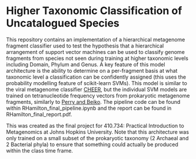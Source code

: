 # Higher Taxonomic Classification of Uncatalogued Species
This repository contains an implementation of a hierarchical metagenome fragment classifier used to test the hypothesis that a hierarchical arrangement of support vector machines can be used to classify genome fragments from species not seen during training at higher taxonomic levels including Domain, Phylum and Genus.  A key feature of this model architecture is the ability to determine on a per-fragment basis at what taxonomic level a classification can be confidently assigned (this uses the probability modelling feature of scikit-learn SVMs).  This model is similar to the viral metagenome classifier [CHEER](https://www.sciencedirect.com/science/article/pii/S1046202319302683), but the individual SVM models are trained on tetranucleotide frequency vectors from prokaryotic metagenome fragments, similarly to [Perry and Beiko](https://pubmed.ncbi.nlm.nih.gov/20333228/).  The pipeline code can be found within RHamilton_final_pipeline.ipynb and the report can be found in RHamilton_final_report.pdf.

This was created as the final project for 410.734: Practical Introduction to Metagenomics at Johns Hopkins University.  Note that this architecture was only trained on a small subset of the prokaryotic taxonomy (2 Archaeal and 2 Bacterial phyla) to ensure that something could actually be produced within the class time frame.
